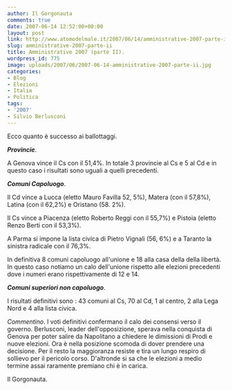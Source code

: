 ```yaml
---
author: Il Gorgonauta
comments: true
date: 2007-06-14 12:52:00+00:00
layout: post
link: http://www.atomodelmale.it/2007/06/14/amministrative-2007-parte-ii/
slug: amministrative-2007-parte-ii
title: Amministrative 2007 (parte II).
wordpress_id: 775
image: uploads/2007/06/2007-06-14-amministrative-2007-parte-ii.jpg
categories:
- Blog
- Elezioni
- Italia
- Politica
tags:
- '2007'
- Silvio Berlusconi
---
```


Ecco quanto è successo ai ballottaggi.

**_Provincie_**.

A Genova vince il Cs con il 51,4%. In totale 3 provincie al Cs e 5 al Cd e in questo caso i risultati sono uguali  a quelli precedenti.

**_Comuni Capoluogo_**.

Il Cd vince a Lucca (eletto Mauro Favilla 52, 5%), Matera (con il 57,8%), Latina (con il 62,2%) e Oristano (58. 2%).

Il Cs vince a Piacenza (eletto Roberto Reggi con il 55,7%) e Pistoia (eletto Renzo Berti con il 53,3%).

A Parma si impone la lista civica di Pietro Vignali (56, 6%) e a Taranto la sinistra radicale con il 76,3%.

In definitiva 8 comuni capoluogo all'unione e 18 alla casa della della libertà. In questo caso notiamo un calo dell'unione rispetto alle elezioni precedenti dove i numeri erano rispettivamente di 12 e 14.

**_Comuni superiori non capoluogo_**.

I risultati definitivi sono :  43 comuni al Cs, 70 al Cd, 1 al centro, 2 alla Lega Nord e 4 alla lista civica.

_Commentino_. I voti definitivi confermano il calo dei consensi verso il governo. Berlusconi, leader dell'opposizione, sperava nella conquista di Genova per poter salire da Napolitano a chiedere le dimissioni di Prodi e nuove elezioni. Ora è nella posizione scomoda di dover prendere una decisione. Per il resto la maggioranza resiste e tira un lungo respiro di sollievo  per il pericolo corso. D'altronde si sa che le elezioni a medio termine assai raramente premiano chi è in carica.

Il Gorgonauta.
